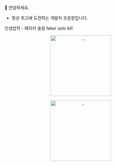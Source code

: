 🫡 안녕하세요.
- 항상 최고에 도전하는 개발자 조원장입니다.

인생업적 - 페이커 솔킬 faker solo kill
<p align="center">
<img alt="..." src="http://postfiles.pstatic.net/MjAyMjExMTlfNDgg/MDAxNjY4ODM1NTI1OTAw.aCqDbH3DG0ZMVQ3QxLTB3cfyt2jSbuyXUMhOZMr9PeUg.LKDUaL-zd6r2xweMYv8isnr6Y8Svzpy48hiFH3zFnRMg.GIF.venuscwj/faker_last_AdobeExpress_(1).gif?type=w966" style="width:200px; height:200px;" />
</p>
<p align="center">
<img alt="..." src="http://cdn.dealbada.com/data/editor/1612/6f85152fb00f5b5b97f600c298ab7baf_1481465583_7866.gif" style="width:200px; height:200px;" />
</p>
